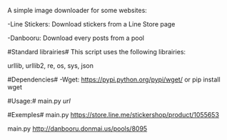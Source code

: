 A simple image downloader for some websites:

-Line Stickers: Download stickers from a Line Store page

-Danbooru: Download every posts from a pool

#Standard librairies#
This script uses the following librairies:

urllib, urllib2, re, os, sys, json

#Dependencies#
-Wget: https://pypi.python.org/pypi/wget/ or pip install wget

#Usage:#
main.py *url*

#Exemples#
main.py https://store.line.me/stickershop/product/1055653

main.py http://danbooru.donmai.us/pools/8095
